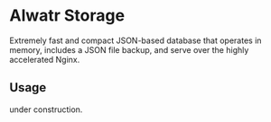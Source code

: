 # Alwatr Storage

Extremely fast and compact JSON-based database that operates in memory, includes a JSON file backup, and serve over the highly accelerated Nginx.

## Usage

under construction.
